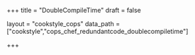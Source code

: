+++
title = "DoubleCompileTime"
draft = false

layout = "cookstyle_cops"
data_path = ["cookstyle","cops_chef_redundantcode_doublecompiletime"]

+++

<!-- The content of this page is automatically generated from the
cops_chef_redundantcode_doublecompiletime.yml file in github.com/chef/cookstyle/blob/main/docs-chef-io/data/cookstyle/. -->
